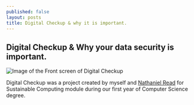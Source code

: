 ```yaml
---
published: false
layout: posts
title: Digital Checkup & why it is important.
---
```


## Digital Checkup & Why your data security is important.

![Image of the Front screen of Digital Checkup]({{site.baseurl}}/_posts/digitalCheckup.png)

Digital Checkup was a project created by myself and [Nathaniel Read](https://na.thaniel.uk/) for Sustainable Computing module during our first year of Computer Science degree. 






